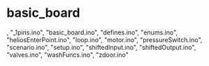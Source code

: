 # basic_board

,
"_1pins.ino",
"basic_board.ino",
"defines.ino",
"enums.ino",
"heliosEnterPoint.ino",
"loop.ino",
"motor.ino",
"pressureSwitch.ino",
"scenario.ino",
"setup.ino",
"shiftedInput.ino",
"shiftedOutput.ino",
"valves.ino",
"washFuncs.ino",
"zdoor.ino"